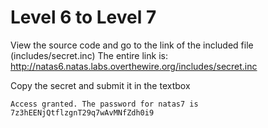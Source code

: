 # Level 6 to Level 7

View the source code and go to the link of the included file (includes/secret.inc)
The entire link is: http://natas6.natas.labs.overthewire.org/includes/secret.inc

Copy the secret and submit it in the textbox

```
Access granted. The password for natas7 is 7z3hEENjQtflzgnT29q7wAvMNfZdh0i9
```
